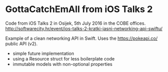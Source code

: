 # GottaCatchEmAll from iOS Talks 2

Code from iOS Talks 2 in Osijek, 5th July 2016 in the COBE offices.
http://softwarecity.hr/event/ios-talks-2-kratki-jasni-networking-api-swiftu/

Example of a clean networking API in Swift. Uses the https://pokeapi.co/ public API (v2).

 - simple future implementation
 - using a Resource struct for less boilerplate code
 - immutable models with non-optional properties
